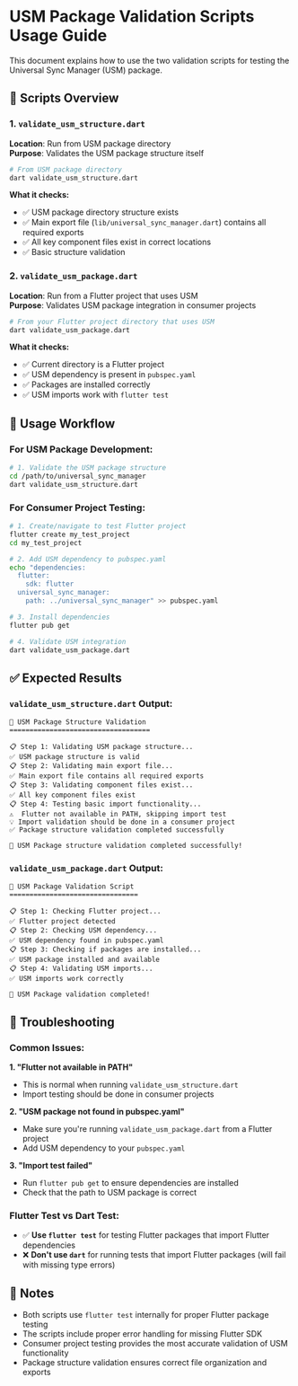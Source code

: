 # USM Package Validation Scripts Usage Guide

This document explains how to use the two validation scripts for testing the Universal Sync Manager (USM) package.

## 🎯 Scripts Overview

### 1. `validate_usm_structure.dart` 
**Location**: Run from USM package directory  
**Purpose**: Validates the USM package structure itself

```bash
# From USM package directory
dart validate_usm_structure.dart
```

**What it checks:**
- ✅ USM package directory structure exists
- ✅ Main export file (`lib/universal_sync_manager.dart`) contains all required exports
- ✅ All key component files exist in correct locations
- ✅ Basic structure validation

### 2. `validate_usm_package.dart`
**Location**: Run from a Flutter project that uses USM  
**Purpose**: Validates USM package integration in consumer projects

```bash
# From your Flutter project directory that uses USM
dart validate_usm_package.dart
```

**What it checks:**
- ✅ Current directory is a Flutter project
- ✅ USM dependency is present in `pubspec.yaml`
- ✅ Packages are installed correctly
- ✅ USM imports work with `flutter test`

## 🚀 Usage Workflow

### For USM Package Development:
```bash
# 1. Validate the USM package structure
cd /path/to/universal_sync_manager
dart validate_usm_structure.dart
```

### For Consumer Project Testing:
```bash
# 1. Create/navigate to test Flutter project
flutter create my_test_project
cd my_test_project

# 2. Add USM dependency to pubspec.yaml
echo "dependencies:
  flutter:
    sdk: flutter
  universal_sync_manager:
    path: ../universal_sync_manager" >> pubspec.yaml

# 3. Install dependencies
flutter pub get

# 4. Validate USM integration
dart validate_usm_package.dart
```

## ✅ Expected Results

### `validate_usm_structure.dart` Output:
```
🚀 USM Package Structure Validation
===================================

📋 Step 1: Validating USM package structure...
✅ USM package structure is valid
📋 Step 2: Validating main export file...
✅ Main export file contains all required exports
📋 Step 3: Validating component files exist...
✅ All key component files exist
📋 Step 4: Testing basic import functionality...
⚠️  Flutter not available in PATH, skipping import test
💡 Import validation should be done in a consumer project
✅ Package structure validation completed successfully

🎉 USM Package structure validation completed successfully!
```

### `validate_usm_package.dart` Output:
```
🚀 USM Package Validation Script
================================

📋 Step 1: Checking Flutter project...
✅ Flutter project detected
📋 Step 2: Checking USM dependency...
✅ USM dependency found in pubspec.yaml
📋 Step 3: Checking if packages are installed...
✅ USM package installed and available
📋 Step 4: Validating USM imports...
✅ USM imports work correctly

🎉 USM Package validation completed!
```

## 🔧 Troubleshooting

### Common Issues:

**1. "Flutter not available in PATH"**
- This is normal when running `validate_usm_structure.dart`
- Import testing should be done in consumer projects

**2. "USM package not found in pubspec.yaml"**
- Make sure you're running `validate_usm_package.dart` from a Flutter project
- Add USM dependency to your `pubspec.yaml`

**3. "Import test failed"**
- Run `flutter pub get` to ensure dependencies are installed
- Check that the path to USM package is correct

### Flutter Test vs Dart Test:
- ✅ **Use `flutter test`** for testing Flutter packages that import Flutter dependencies
- ❌ **Don't use `dart`** for running tests that import Flutter packages (will fail with missing type errors)

## 📝 Notes

- Both scripts use `flutter test` internally for proper Flutter package testing
- The scripts include proper error handling for missing Flutter SDK
- Consumer project testing provides the most accurate validation of USM functionality
- Package structure validation ensures correct file organization and exports
